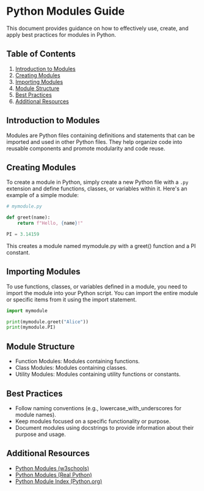 # Python Modules Guide

This document provides guidance on how to effectively use, create, and apply best practices for modules in Python.

## Table of Contents

1. [Introduction to Modules](#introduction-to-modules)
2. [Creating Modules](#creating-modules)
3. [Importing Modules](#importing-modules)
4. [Module Structure](#module-structure)
5. [Best Practices](#best-practices)
6. [Additional Resources](#additional-resources)

## Introduction to Modules

Modules are Python files containing definitions and statements that can be imported and used in other Python files. They help organize code into reusable components and promote modularity and code reuse.

## Creating Modules

To create a module in Python, simply create a new Python file with a `.py` extension and define functions, classes, or variables within it. Here's an example of a simple module:

```python
# mymodule.py

def greet(name):
    return f"Hello, {name}!"

PI = 3.14159
```

This creates a module named mymodule.py with a greet() function and a PI constant.

## Importing Modules

To use functions, classes, or variables defined in a module, you need to import the module into your Python script. You can import the entire module or specific items from it using the import statement.


```python
import mymodule

print(mymodule.greet("Alice"))
print(mymodule.PI)
```

## Module Structure

* Function Modules: Modules containing functions.
* Class Modules: Modules containing classes.
* Utility Modules: Modules containing utility functions or constants.

## Best Practices

- Follow naming conventions (e.g., lowercase_with_underscores for module names).
- Keep modules focused on a specific functionality or purpose.
- Document modules using docstrings to provide information about their purpose and usage.

## Additional Resources

- [Python Modules (w3schools)](https://www.w3schools.com/python/python_modules.asp)
- [Python Modules (Real Python)](https://realpython.com/python-modules-packages/)
- [Python Module Index (Python.org)](https://docs.python.org/3/py-modindex.html)
